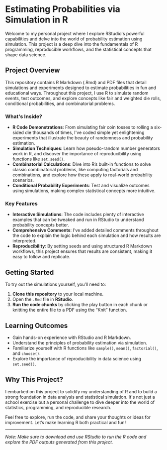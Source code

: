 # Estimating Probabilities via Simulation in R

Welcome to my personal project where I explore RStudio's powerful capabilities and delve into the world of probability estimation using simulation. This project is a deep dive into the fundamentals of R programming, reproducible workflows, and the statistical concepts that shape data science.

## Project Overview
This repository contains R Markdown (.Rmd) and PDF files that detail simulations and experiments designed to estimate probabilities in fun and educational ways. Throughout this project, I use R to simulate random events, test outcomes, and explore concepts like fair and weighted die rolls, conditional probabilities, and combinatorial problems.

### What's Inside?
- **R Code Demonstrations**: From simulating fair coin tosses to rolling a six-sided die thousands of times, I've coded simple yet enlightening experiments that illustrate the beauty of randomness and probability estimation.
- **Simulation Techniques**: Learn how pseudo-random number generators work in R, and discover the importance of reproducibility using functions like `set.seed()`.
- **Combinatorial Calculations**: Dive into R’s built-in functions to solve classic combinatorial problems, like computing factorials and combinations, and explore how these apply to real-world probability scenarios.
- **Conditional Probability Experiments**: Test and visualize outcomes using simulations, making complex statistical concepts more intuitive.

### Key Features
- **Interactive Simulations**: The code includes plenty of interactive examples that can be tweaked and run in RStudio to understand probability concepts better.
- **Comprehensive Comments**: I’ve added detailed comments throughout the code to explain the logic behind each simulation and how results are interpreted.
- **Reproducibility**: By setting seeds and using structured R Markdown workflows, this project ensures that results are consistent, making it easy to follow and replicate.

## Getting Started
To try out the simulations yourself, you’ll need to:
1. **Clone this repository** to your local machine.
2. Open the `.Rmd` file in **RStudio**.
3. **Run the code chunks** by clicking the play button in each chunk or knitting the entire file to a PDF using the “Knit” function.

## Learning Outcomes
- Gain hands-on experience with RStudio and R Markdown.
- Understand the principles of probability estimation via simulation.
- Familiarize yourself with R functions like `sample()`, `mean()`, `factorial()`, and `choose()`.
- Explore the importance of reproducibility in data science using `set.seed()`.

## Why This Project?
I embarked on this project to solidify my understanding of R and to build a strong foundation in data analysis and statistical simulation. It's not just a school exercise but a personal challenge to dive deeper into the world of statistics, programming, and reproducible research.

Feel free to explore, run the code, and share your thoughts or ideas for improvement. Let’s make learning R both practical and fun! 

---

*Note: Make sure to download and use RStudio to run the R code and explore the PDF outputs generated from this project.*
